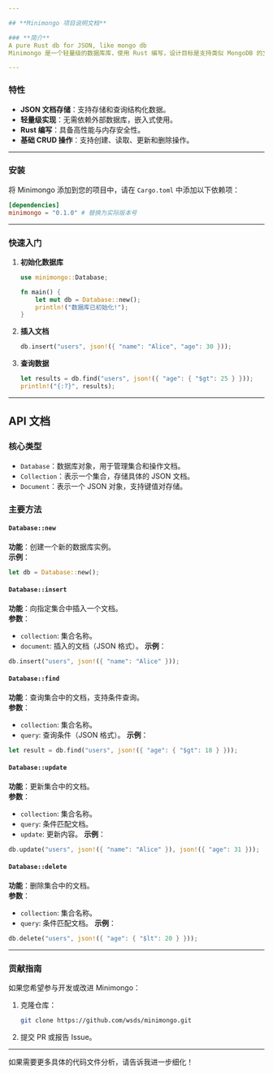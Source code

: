 ```yaml
---

## **Minimongo 项目说明文档**

### **简介**
A pure Rust db for JSON, like mongo db
Minimongo 是一个轻量级的数据库库，使用 Rust 编写，设计目标是支持类似 MongoDB 的文档存储和查询操作，同时利用 Rust 的内存安全和性能优势。适合嵌入式环境或需要快速数据处理的小型应用。

---
```


### **特性**
- **JSON 文档存储**：支持存储和查询结构化数据。
- **轻量级实现**：无需依赖外部数据库，嵌入式使用。
- **Rust 编写**：具备高性能与内存安全性。
- **基础 CRUD 操作**：支持创建、读取、更新和删除操作。

---

### **安装**
将 Minimongo 添加到您的项目中，请在 `Cargo.toml` 中添加以下依赖项：
```toml
[dependencies]
minimongo = "0.1.0" # 替换为实际版本号
```

---

### **快速入门**
1. **初始化数据库**
   ```rust
   use minimongo::Database;

   fn main() {
       let mut db = Database::new();
       println!("数据库已初始化!");
   }
   ```

2. **插入文档**
   ```rust
   db.insert("users", json!({ "name": "Alice", "age": 30 }));
   ```

3. **查询数据**
   ```rust
   let results = db.find("users", json!({ "age": { "$gt": 25 } }));
   println!("{:?}", results);
   ```

---

## **API 文档**

### **核心类型**
- `Database`：数据库对象，用于管理集合和操作文档。
- `Collection`：表示一个集合，存储具体的 JSON 文档。
- `Document`：表示一个 JSON 对象，支持键值对存储。

### **主要方法**
#### `Database::new`
**功能**：创建一个新的数据库实例。  
**示例**：
```rust
let db = Database::new();
```

#### `Database::insert`
**功能**：向指定集合中插入一个文档。  
**参数**：
- `collection`: 集合名称。
- `document`: 插入的文档（JSON 格式）。
  **示例**：
```rust
db.insert("users", json!({ "name": "Alice" }));
```

#### `Database::find`
**功能**：查询集合中的文档，支持条件查询。  
**参数**：
- `collection`: 集合名称。
- `query`: 查询条件（JSON 格式）。
  **示例**：
```rust
let result = db.find("users", json!({ "age": { "$gt": 18 } }));
```

#### `Database::update`
**功能**：更新集合中的文档。  
**参数**：
- `collection`: 集合名称。
- `query`: 条件匹配文档。
- `update`: 更新内容。
  **示例**：
```rust
db.update("users", json!({ "name": "Alice" }), json!({ "age": 31 }));
```

#### `Database::delete`
**功能**：删除集合中的文档。  
**参数**：
- `collection`: 集合名称。
- `query`: 条件匹配文档。
  **示例**：
```rust
db.delete("users", json!({ "age": { "$lt": 20 } }));
```

---

### **贡献指南**
如果您希望参与开发或改进 Minimongo：
1. 克隆仓库：
   ```bash
   git clone https://github.com/wsds/minimongo.git
   ```
2. 提交 PR 或报告 Issue。

---

如果需要更多具体的代码文件分析，请告诉我进一步细化！